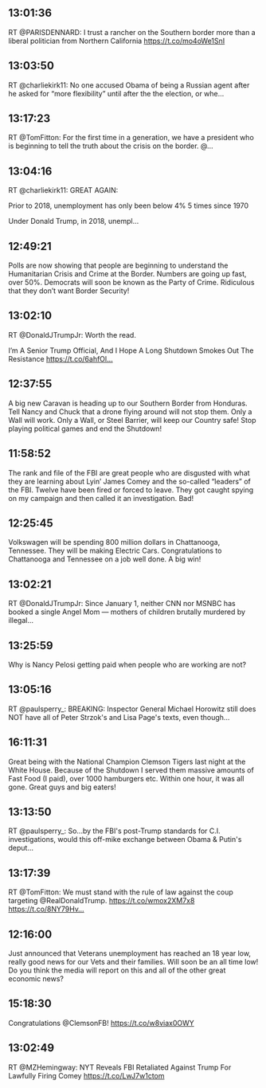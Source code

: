 ## 13:01:36
RT @PARISDENNARD: I trust a rancher on the Southern border more than a liberal politician from Northern California https://t.co/mo4oWe1SnI
## 13:03:50
RT @charliekirk11: No one accused Obama of being a Russian agent after he asked for “more flexibility” until after the the election, or whe…
## 13:17:23
RT @TomFitton: For the first time in a generation, we have a president who is beginning to tell the truth about the crisis on the border. @…
## 13:04:16
RT @charliekirk11: GREAT AGAIN:

Prior to 2018, unemployment has only been below 4% 5 times since 1970

Under Donald Trump, in 2018, unempl…
## 12:49:21
Polls are now showing that people are beginning to understand the Humanitarian Crisis and Crime at the Border. Numbers are going up fast, over 50%. Democrats will soon be known as the Party of Crime. Ridiculous that they don’t want Border Security!
## 13:02:10
RT @DonaldJTrumpJr: Worth the read. 

I’m A Senior Trump Official, And I Hope A Long Shutdown Smokes Out The Resistance https://t.co/6ahfOl…
## 12:37:55
A big new Caravan is heading up to our Southern Border from Honduras. Tell Nancy and Chuck that a drone flying around will not stop them. Only a Wall will work. Only a Wall, or Steel Barrier, will keep our Country safe! Stop playing political games and end the Shutdown!
## 11:58:52
The rank and file of the FBI are great people who are disgusted with what they are learning about Lyin’ James Comey and the so-called “leaders” of the FBI. Twelve have been fired or forced to leave. They got caught spying on my campaign and then called it an investigation. Bad!
## 12:25:45
Volkswagen will be spending 800 million dollars in Chattanooga, Tennessee. They will be making Electric Cars. Congratulations to Chattanooga and Tennessee on a job well done. A big win!
## 13:02:21
RT @DonaldJTrumpJr: Since January 1, neither CNN nor MSNBC has booked a single Angel Mom — mothers of children brutally murdered by illegal…
## 13:25:59
Why is Nancy Pelosi getting paid when people who are working are not?
## 13:05:16
RT @paulsperry_: BREAKING: Inspector General Michael Horowitz still does NOT have all of Peter Strzok's and Lisa Page's texts, even though…
## 16:11:31
Great being with the National Champion Clemson Tigers last night at the White House. Because of the Shutdown I served them massive amounts of Fast Food (I paid), over 1000 hamburgers etc. Within one hour, it was all gone. Great guys and big eaters!
## 13:13:50
RT @paulsperry_: So...by the FBI's post-Trump standards for C.I. investigations, would this off-mike exchange between Obama &amp; Putin's deput…
## 13:17:39
RT @TomFitton: We must stand with the rule of law against the coup targeting @RealDonaldTrump. https://t.co/wmox2XM7x8 https://t.co/8NY79Hv…
## 12:16:00
Just announced that Veterans unemployment has reached an 18 year low, really good news for our Vets and their families. Will soon be an all time low! Do you think the media will report on this and all of the other great economic news?
## 15:18:30
Congratulations @ClemsonFB! https://t.co/w8viax0OWY
## 13:02:49
RT @MZHemingway: NYT Reveals FBI Retaliated Against Trump For Lawfully Firing Comey https://t.co/LwJ7w1ctom
